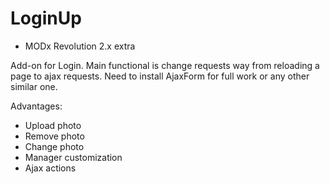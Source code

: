 # LoginUp
* MODx Revolution 2.x extra

Add-on for Login. Main functional is change requests way from reloading a page to ajax requests. Need to install AjaxForm for full work or any other similar one.

Advantages:
- Upload photo
- Remove photo
- Change photo
- Manager customization
- Ajax actions